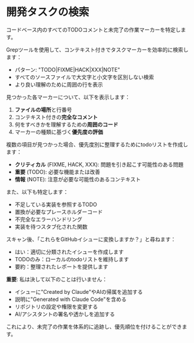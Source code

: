 # 開発タスクの検索

コードベース内のすべてのTODOコメントと未完了の作業マーカーを特定します。

Grepツールを使用して、コンテキスト付きでタスクマーカーを効率的に検索します：
- パターン: "TODO|FIXME|HACK|XXX|NOTE"
- すべてのソースファイルで大文字と小文字を区別しない検索
- より良い理解のために周囲の行を表示

見つかった各マーカーについて、以下を表示します：
1. **ファイルの場所**と行番号
2. コンテキスト付きの**完全なコメント**
3. 何をすべきかを理解するための**周囲のコード**
4. マーカーの種類に基づく**優先度の評価**

複数の項目が見つかった場合、優先度別に整理するためにtodoリストを作成します：
- **クリティカル** (FIXME, HACK, XXX): 問題を引き起こす可能性のある問題
- **重要** (TODO): 必要な機能または改善
- **情報** (NOTE): 注意が必要な可能性のあるコンテキスト

また、以下も特定します：
- 不足している実装を参照するTODO
- 置換が必要なプレースホルダーコード
- 不完全なエラーハンドリング
- 実装を待つスタブ化された関数

スキャン後、「これらをGitHubイシューに変換しますか？」と尋ねます：
- はい：適切に分類されたイシューを作成します
- TODOのみ：ローカルのtodoリストを維持します
- 要約：整理されたレポートを提供します

**重要**: 私は決して以下のことは行いません：
- イシューに"Created by Claude"やAIの帰属を追加する
- 説明に"Generated with Claude Code"を含める
- リポジトリの設定や権限を変更する
- AI/アシスタントの署名や透かしを追加する

これにより、未完了の作業を体系的に追跡し、優先順位を付けることができます。
